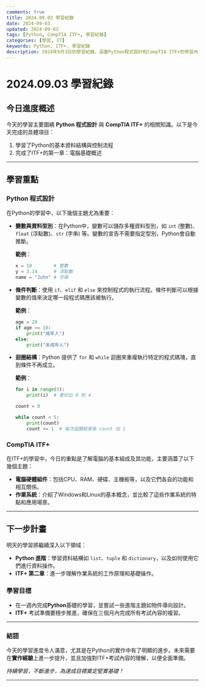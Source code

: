 ```yaml
---
comments: true
title: 2024.09.03 學習紀錄
date: 2024-09-03
updated: 2024-09-03
tags: [Python, CompTIA ITF+, 學習紀錄]
categories: [學習, IT]
keywords: Python, ITF+, 學習紀錄
description: 2024年9月3日的學習紀錄，涵蓋Python程式設計和CompTIA ITF+的學習內容。
---
```


# 2024.09.03 學習紀錄

## 今日進度概述

今天的學習主要圍繞 **Python 程式設計** 與 **CompTIA ITF+** 的相關知識。以下是今天完成的具體項目：

1. 學習了Python的基本資料結構與控制流程
2. 完成了ITF+的第一章：電腦基礎概述

---

## 學習重點

### Python 程式設計

在Python的學習中，以下幾個主題尤為重要：

- **變數與資料型別**：在Python中，變數可以儲存多種資料型別，如 `int` (整數)、`float` (浮點數)、`str` (字串) 等。變數的宣告不需要指定型別，Python會自動推斷。

  **範例**：
  ```python
  x = 10        # 整數
  y = 3.14      # 浮點數
  name = "John" # 字串
  ```

- **條件判斷**：使用 `if`、`elif` 和 `else` 來控制程式的執行流程。條件判斷可以根據變數的值來決定哪一段程式碼應該被執行。

  **範例**：

  ```python
  age = 20
  if age >= 18:
      print("成年人")
  else:
      print("未成年人")
  ```

- **迴圈結構**：Python 提供了 `for` 和 `while` 迴圈來重複執行特定的程式碼塊，直到條件不再成立。

  **範例**：

  ```python
  for i in range(5):
      print(i)  # 會印出 0 到 4

  count = 0

  while count < 5:
      print(count)
      count += 1  # 每次迴圈結束後 count 加 1
  ```

### CompTIA ITF+

在ITF+的學習中，今日的重點是了解電腦的基本組成及其功能，主要涵蓋了以下幾個主題：

- **電腦硬體組件**：包括CPU、RAM、硬碟、主機板等，以及它們各自的功能和相互關係。
- **作業系統**：介紹了Windows和Linux的基本概念，並比較了這些作業系統的特點和應用場景。

---

## 下一步計畫

明天的學習將繼續深入以下領域：

- **Python 進階**：學習資料結構如 `list`、`tuple` 和 `dictionary`，以及如何使用它們進行資料操作。
- **ITF+ 第二章**：進一步理解作業系統的工作原理和基礎操作。

### 學習目標

- 在一週內完成**Python**基礎的學習，並嘗試一些進階主題如物件導向設計。
- **ITF+** 考試準備要穩步推進，確保在三個月內完成所有考試內容的複習。

---

### 結語

今天的學習進度令人滿意，尤其是在Python的實作中有了明顯的進步。未來需要在**實作經驗**上進一步提升，並且加強對ITF+考試內容的理解，以便全面準備。

_持續學習，不斷進步，為達成目標奠定堅實基礎！_

---
